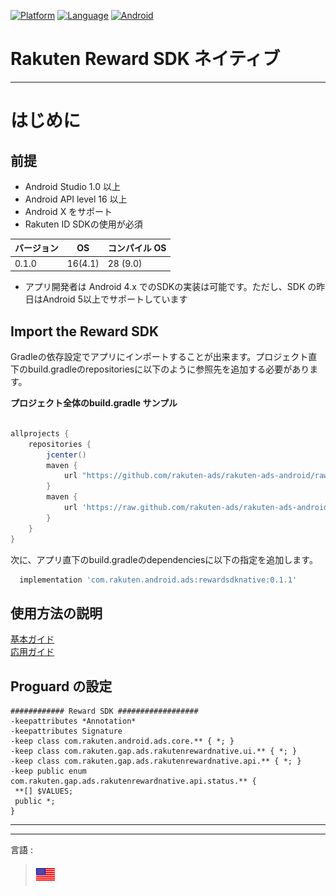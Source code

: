<div id="top"></div>

[![Platform](http://img.shields.io/badge/platform-Android-brightgreen.svg?style=flat)](https://developer.android.com)
[![Language](http://img.shields.io/badge/language-Kotlin-green.svg?style=flat)](https://github.com/JetBrains/kotlin)
[![Android](http://img.shields.io/badge/support-API_Level_16+-blue.svg?style=flat)](https://developer.android.com)

# Rakuten Reward SDK ネイティブ

---
# はじめに

<div id="prerequisites"></div>

## 前提

* Android Studio 1.0 以上
* Android API level 16 以上
* Android X をサポート
* Rakuten ID SDKの使用が必須

| バージョン        | OS           | コンパイル OS
--- | --- | ---
|0.1.0|16(4.1)|28 (9.0)|

* アプリ開発者は Android 4.x でのSDKの実装は可能です。ただし、SDK の昨日はAndroid 5以上でサポートしています

<div id="import_sdk"></div>

## Import the Reward SDK
Gradleの依存設定でアプリにインポートすることが出来ます。プロジェクト直下のbuild.gradleのrepositoriesに以下のように参照先を追加する必要があります。

**プロジェクト全体のbuild.gradle サンプル**

```groovy

allprojects {
    repositories {
        jcenter()
        maven {
            url "https://github.com/rakuten-ads/rakuten-ads-android/raw/master/maven"
        }
        maven { 
            url 'https://raw.github.com/rakuten-ads/rakuten-ads-android/master/maven' 
        }
    }
}
```

次に、アプリ直下のbuild.gradleのdependenciesに以下の指定を追加します。

```groovy
  implementation 'com.rakuten.android.ads:rewardsdknative:0.1.1'
```

## 使用方法の説明
[基本ガイド](./basic/README.md)  
[応用ガイド](./advanced/README.md)

## Proguard の設定
```
############ Reward SDK ##################
-keepattributes *Annotation*
-keepattributes Signature
-keep class com.rakuten.android.ads.core.** { *; }
-keep class com.rakuten.gap.ads.rakutenrewardnative.ui.** { *; }
-keep class com.rakuten.gap.ads.rakutenrewardnative.api.** { *; }
-keep public enum com.rakuten.gap.ads.rakutenrewardnative.api.status.** {
 **[] $VALUES;
 public *;
}
```

---

---
言語 :
> [![jp](../lang/en.png)](../../README.md)



